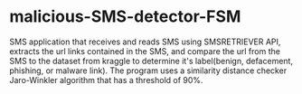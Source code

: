 # malicious-SMS-detector-FSM

SMS application that receives and reads SMS using SMSRETRIEVER API, extracts the url links contained in the SMS, and compare the url from the SMS to the dataset from kraggle to determine it's label(benign, defacement, phishing, or malware link). The program uses a similarity distance checker Jaro-Winkler algorithm that has a threshold of 90%.

